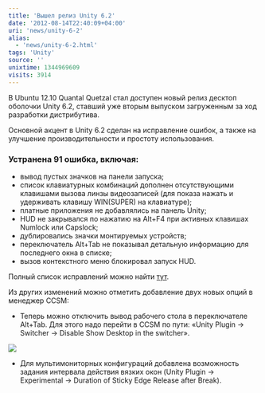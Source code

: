 ```yaml
---
title: 'Вышел релиз Unity 6.2'
date: '2012-08-14T22:40:09+04:00'
uri: 'news/unity-6-2'
alias: 
  - 'news/unity-6-2.html'
tags: 'Unity'
source: ''
unixtime: 1344969609
visits: 3914
---
```

В Ubuntu 12.10 Quantal Quetzal стал доступен новый релиз десктоп оболочки Unity 6.2, ставший уже вторым выпуском загруженным за ход разработки дистрибутива.

Основной акцент в Unity 6.2 сделан на исправление ошибок, а также на улучшение производительности и простоту использования.

### Устранена 91 ошибка, включая:

*   вывод пустых значков на панели запуска;
*   список клавиатурных комбинаций дополнен отсутствующими клавишами вызова линзы видеозаписей (для показа нажать и удерживать клавишу WIN(SUPER) на клавиатуре);
*   платные приложения не добавлялись на панель Unity;
*   HUD не закрывался по нажатию на Alt+F4 при активных клавишах Numlock или Capslock;
*   дублировались значки монтируемых устройств;
*   переключатель Alt+Tab не показывал детальную информацию для последнего окна в списке;
*   вызов контекстного меню блокировал запуск HUD.

Полный список исправлений можно найти [тут](https://launchpad.net/unity/6.0/6.2).

Из других изменений можно отметить добавление двух новых опций в менеджер CCSM:

*   Теперь можно отключить вывод рабочего стола в переключателе Alt+Tab. Для этого надо перейти в CCSM по пути: «Unity Plugin → Switcher → Disable Show Desktop in the switcher».

[![](img/2012/08/14/22-00/unity-6-2-7783020872-o.jpg)](img/2012/08/14/22-00/unity-6-2-7783020872-o.jpg)

*   Для мультимониторных конфигураций добавлена возможность задания интервала действия вязких окон (Unity Plugin → Experimental → Duration of Sticky Edge Release after Break).
